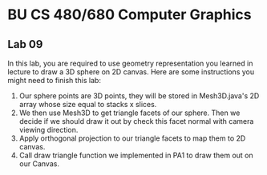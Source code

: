 # BU CS 480/680 Computer Graphics

## Lab 09

In this lab, you are required to use geometry representation you learned in lecture to draw a 3D sphere on 2D canvas. Here are some instructions you might need to finish this lab:
1. Our sphere points are 3D points, they will be stored in Mesh3D.java's 2D array whose size equal to stacks x slices.
2. We then use Mesh3D to get triangle facets of our sphere. Then we decide if we should draw it out by check this facet normal with camera viewing direction.
3. Apply orthogonal projection to our triangle facets to map them to 2D canvas.
4. Call draw triangle function we implemented in PA1 to draw them out on our Canvas.
